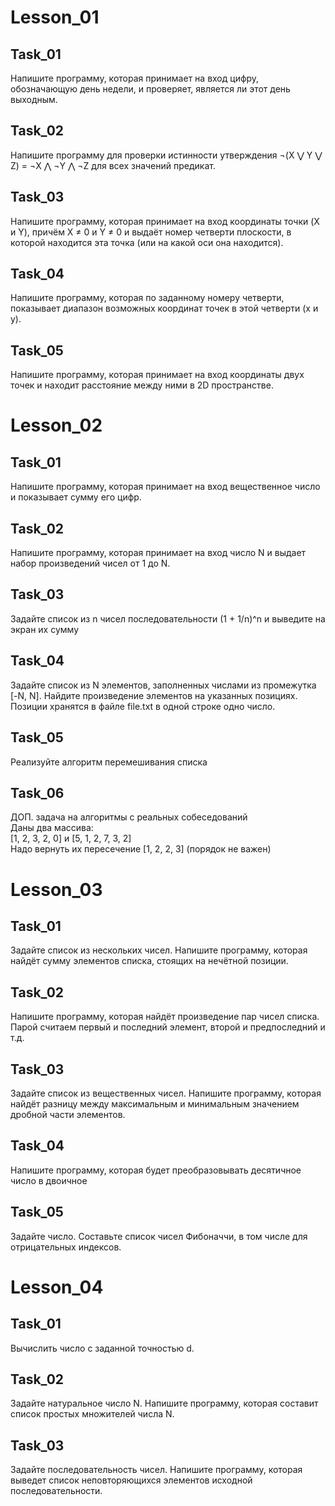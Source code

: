 # Lesson_01

## Task_01
Напишите программу, которая принимает на вход цифру, обозначающую день недели, и проверяет, является ли этот день выходным.
## Task_02
Напишите программу для проверки истинности утверждения ¬(X ⋁ Y ⋁ Z) = ¬X ⋀ ¬Y ⋀ ¬Z для всех значений предикат.
## Task_03
Напишите программу, которая принимает на вход координаты точки (X и Y), причём X ≠ 0 и Y ≠ 0 и выдаёт номер четверти плоскости, в которой находится эта точка (или на какой оси она находится).
## Task_04
Напишите программу, которая по заданному номеру четверти, показывает диапазон возможных координат точек в этой четверти (x и y).
## Task_05
Напишите программу, которая принимает на вход координаты двух точек и находит расстояние между ними в 2D пространстве.

# Lesson_02

## Task_01
Напишите программу, которая принимает на вход вещественное число и показывает сумму его цифр.
## Task_02
Напишите программу, которая принимает на вход число N и выдает набор произведений чисел от 1 до N.
## Task_03
Задайте список из n чисел последовательности (1 + 1/n)^n и выведите на экран их сумму
## Task_04
Задайте список из N элементов, заполненных числами из промежутка [-N, N]. 
Найдите произведение элементов на указанных позициях. 
Позиции хранятся в файле file.txt в одной строке одно число.
## Task_05
Реализуйте алгоритм перемешивания списка
## Task_06
ДОП. задача на алгоритмы с реальных собеседований  
Даны два массива:  
[1, 2, 3, 2, 0] и [5, 1, 2, 7, 3, 2]  
Надо вернуть их пересечение
[1, 2, 2, 3]
(порядок не важен) 

# Lesson_03

## Task_01
Задайте список из нескольких чисел. Напишите программу, которая найдёт сумму элементов списка, стоящих на нечётной позиции.
## Task_02
Напишите программу, которая найдёт произведение пар чисел списка. Парой считаем первый и последний элемент, второй и предпоследний и т.д.
## Task_03
Задайте список из вещественных чисел. Напишите программу, которая найдёт разницу между максимальным и минимальным значением дробной части элементов.
## Task_04
Напишите программу, которая будет преобразовывать десятичное число в двоичное
## Task_05
Задайте число. Составьте список чисел Фибоначчи, в том числе для отрицательных индексов.

# Lesson_04

## Task_01
Вычислить число c заданной точностью d.
## Task_02
Задайте натуральное число N. Напишите программу, которая составит список простых множителей числа N.
## Task_03
Задайте последовательность чисел. Напишите программу, которая выведет список неповторяющихся элементов исходной последовательности.